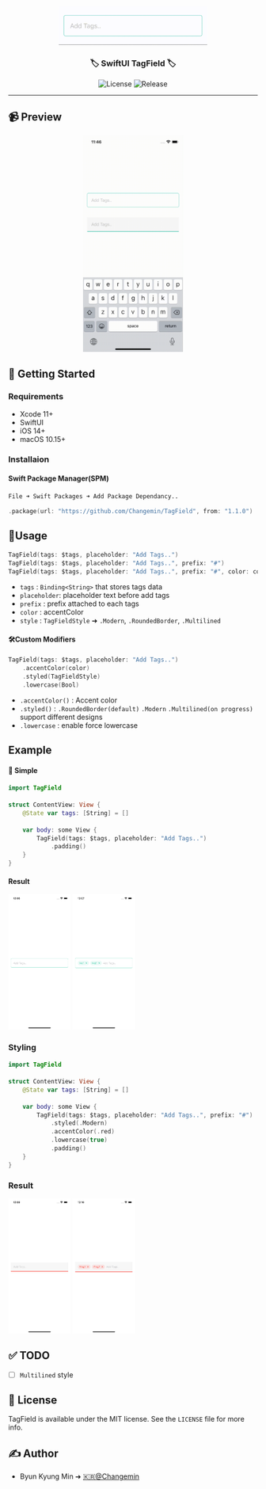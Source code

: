 <p align="center">
  <a href="" rel="noopener">
 <img width=300px  src="imgs/main.gif"></a>
</p>

<h3 align="center">🏷 SwiftUI TagField 🏷</h3>

<div align="center">

![License](https://img.shields.io/github/license/Changemin/TagField?style=for-the-badge)
![Release](https://img.shields.io/github/v/release/Changemin/TagField?style=for-the-badge)

</div>

---

## 📹 Preview

<p align="center">
    <img src="imgs/appVideo.gif" width="40%" />
</p>

## 🏁 Getting Started

### Requirements
* Xcode 11+
* SwiftUI
* iOS 14+
* macOS 10.15+

### Installaion
#### Swift Package Manager(SPM)
    File ➜ Swift Packages ➜ Add Package Dependancy..

```Swift
.package(url: "https://github.com/Changemin/TagField", from: "1.1.0")
```

## 🎈Usage
```Swift
TagField(tags: $tags, placeholder: "Add Tags..")
TagField(tags: $tags, placeholder: "Add Tags..", prefix: "#")
TagField(tags: $tags, placeholder: "Add Tags..", prefix: "#", color: color, style: .Modern, lowercase: bool)
```
* `tags` : `Binding<String>` that stores tags data
* `placeholder`: placeholder text before add tags
* `prefix` : prefix attached to each tags
* `color` : accentColor
* `style` : `TagFieldStyle` ➜ `.Modern`, `.RoundedBorder`, `.Multilined`

#### 🛠Custom Modifiers
```Swift
TagField(tags: $tags, placeholder: "Add Tags..")
    .accentColor(color)
    .styled(TagFieldStyle)
    .lowercase(Bool)
```
* `.accentColor()` : Accent color
* `.styled()` : `.RoundedBorder(default)` `.Modern` `.Multilined(on progress)` support different designs
* `.lowercase` : enable force lowercase
## Example
#### 👶 Simple
```Swift
import TagField

struct ContentView: View {
    @State var tags: [String] = []
    
    var body: some View {
        TagField(tags: $tags, placeholder: "Add Tags..")
            .padding()
    }
}
```
#### Result
<p float="left">
    <img src="imgs/Example-simple-1.png" width="25%">
    <img src="imgs/Example-simple-2.png" width="25%">
</p>

### Styling
```Swift
import TagField

struct ContentView: View {
    @State var tags: [String] = []
    
    var body: some View {
        TagField(tags: $tags, placeholder: "Add Tags..", prefix: "#")
            .styled(.Modern)
            .accentColor(.red)
            .lowercase(true)
            .padding()
    }
}
```

### Result
<p float="left">
    <img src="imgs/Example-styling-1.png" width="25%">
    <img src="imgs/Example-styling-2.png" width="25%">
</p>

## ✅ TODO
- [ ] `Multilined` style

## 📜 License

TagField is available under the MIT license. See the `LICENSE` file for more info.

## ✍️ Author

- Byun Kyung Min ➜ [🇰🇷@Changemin](https://github.com/Changemin)
